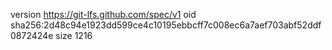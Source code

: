 version https://git-lfs.github.com/spec/v1
oid sha256:2d48c94e1923dd599ce4c10195ebbcff7c008ec6a7aef703abf52ddf0872424e
size 1216
